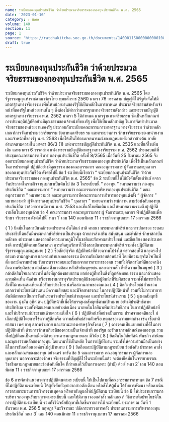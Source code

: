 ```yaml
---
name: ระเบียบกองทุนประกันชีวิต ว่าด้วยประมวลจริยธรรมของกองทุนประกันชีวิต พ.ศ. 2565
date: '2023-01-16'
category: ง พิเศษ
volume: 140
section: 11
page: 1
source: 'https://ratchakitcha.soc.go.th/documents/140D011S0000000000100.pdf'
draft: true
---
```


# ระเบียบกองทุนประกันชีวิต ว่าด้วยประมวลจริยธรรมของกองทุนประกันชีวิต พ.ศ. 2565

ระเบียบกองทุนประกันชีวิต ว่าด้วยประมวลจริยธรรมของกองทุนประกันชีวิต พ.ศ. 2565 โดยรัฐธรรมนูญแห่งราชอาณาจักรไทย พุทธศักราช 2560 มาตรา 76 วรรคสาม บัญญัติให้รัฐพึงจัดให้มีมาตรฐานทางจริยธรรม เพื่อให้หน่วยงานของรัฐใช้เป็นหลักในการกาหนด ประมวลจริยธรรมสำหรับเจ้าหน้าที่ของรัฐในหน่วยงานนั้น ๆ ซึ่งต้องไม่ต่ากว่ามาตรฐานทางจริยธรรมดังกล่าว และพระราชบัญญัติมาตรฐานทางจริยธรรม พ.ศ. 2562 มาตรา 5 ได้กำหนด มาตรฐานทางจริยธรรม ซึ่งเป็นหลักเกณฑ์การประพฤติปฏิบัติอย่างมีคุณธรรมของเจ้าหน้าที่ของรัฐ เพื่อใช้เป็นหลักสาคัญ ในการจัดทำประมวลจริยธรรมของหน่วยงานของรัฐ ประกอบกับระเบียบคณะกรรมการมาตรฐาน ทางจริยธรรม ว่าด้วยหลักเกณฑ์การจัดทาประมวลจริยธรรม ข้อกาหนดจริยธร รม และกระบวนการ รักษาจริยธรรมของหน่วยงานและเจ้าหน้าที่ของรัฐ พ.ศ. 2563 เพื่อให้เป็นไปตามเจตนารมณ์ของกฎหมายดังกล่าวข้างต้น อาศัยอำนาจตามความใน มาตรา 86/3 (1) แห่งพระราชบัญญัติประกันชีวิต พ.ศ. 2535 และที่แก้ไขเพิ่มเติม และมาตรา 6 วรรคสาม แห่ง พระราชบัญญัติมาตรฐานทางจริยธรรม พ.ศ. 2562 ประกอบมติที่ประชุมคณะกรรมการบริหาร กองทุนประกันชีวิต ครั้งที่ 8/2565 เมื่อวันที่ 25 สิงหาคม 2565 จึงออกระเบียบกองทุนประกันชีวิต ว่าด้วยประมวลจริยธรรมของกองทุนประกันชีวิต เพื่อใช้เป็นหลักเกณฑ์ในการประพฤติ ปฏิบัติอย่างมีคุณธรรม ของคณะกรรมการ คณะอนุกรรมการ ผู้จัดการและบุคลากรของกองทุนประกันชีวิต ดังต่อไปนี้ ข้อ 1 ระเบียบนี้เรียกว่า “ ระเบียบกองทุนประกันชีวิต ว่าด้วยประมวลจริยธรรมของ กองทุนประกันชีวิต พ.ศ. 2565” ข้อ 2 ระเบียบนี้ให้ใช้บังคับตั้งแต่วันถั ดจากวันประกาศในราชกิจจานุเบกษาเป็นต้นไป ข้อ 3 ในระเบียบนี้ “ กองทุน ” หมายความว่า กองทุนประกันชีวิต “ คณะกรรมการ ” หมายความว่า คณะกรรมการบริหารกองทุนประกันชีวิต “ คณะอนุกรรมการ ” หมายความว่า คณะอนุกรรมการที่คณะกรรมการบริหารกองทุนแต่งตั้ง “ ผู้จัดการ ” หมายความว่า ผู้จัดการกองทุนประกันชีวิต “ บุคลากร ” หมายความว่า พนักงาน ตามข้อบังคับกองทุนประกันชีวิต ว่าด้วยการพนักงาน พ.ศ. 2553 และที่แก้ไขเพิ่มเติม และให้หมายความรวมถึงผู้ปฏิบัติงานอื่นในกองทุนด้วย ข้อ 4 คณะกรรมการ คณะอนุกรรมการ ผู้ จัดการและบุคลากร พึงปฏิบัติตนเพื่อรักษา จริยธรรม ดังต่อไปนี้ ้ หนา 1 ่ เลม 140 ตอนพิเศษ 11 ง ราชกิจจานุเบกษา 17 มกราคม 2566

( 1 ) ยึดมั่นในสถาบันหลักของประเทศ อันได้แก่ ชาติ ศาสนา พระมหากษัตริย์ และการปกครอง ระบอบประชาธิปไตยอันมีพระมหากษัตริย์ทรงเป็นประมุข ด้วยการส่งเสริม สนับสนุน และพิทักษ์ รักษาสถาบันหลักขอ งประเทศ แสดงออกถึงความภาคภูมิใจในชาติและรักษาผลประโยชน์ และชื่อเสียง ของประเทศชาติ การปฏิบัติตามหลักศาสนา การเทิดทูนรักษาไว้ซึ่งสถาบันพระมหากษัตริย์ รวมทั้ง ปฏิบัติตามรัฐธรรมนูญและกฎหมาย ( 2 ) ซื่อสัตย์สุจริต ปฏิบัติหน้าที่ด้วยความโปร่งใส ตรวจสอบได้ และตรงไปตรงมา ตามกฎหมาย และตามทำนองคลองธรรม มีความรับผิดชอบต่อหน้าที่ โดยมีความสุจริตใจเป็นที่ตั้ง และมีความพร้อม รับการตรวจสอบและรับผลจากการกระทาของตน รวมทั้งมีจิตสานึกที่ดีและคานึงถึงความรับผิดชอบ ต่อสังคม สิ่งแวดล้อม หลักสิทธิมนุษยชน และเคารพศัก ดิ์ศรีความเป็นมนุษย์ ( 3 ) กล้าตัดสินใจและกระทาในสิ่งที่ถูกต้องชอบธรรม ยกย่องผู้ที่ทาในสิ่งที่ถูกต้องชอบธรรม และกล้าแสดงความคิดเห็น คัดค้าน หรือรายงานการทุจริตประพฤติมิชอบต่อผู้มีหน้าที่รับผิดชอบ รวมทั้งไม่กระทำในสิ่งที่ไม่เหมาะสมเพียงเพื่อรักษาประโยช น์หรือสถานภาพของตนเอง ( 4 ) คิดถึงประโยชน์ส่วนรวมมากกว่าประโยชน์ส่วนตน มีความเสียสละ และมีจิตสาธารณะ ในการปฏิบัติหน้าที่ รวมทั้งไม่กระทาการอันมีลักษณะเป็นการขัดกันระหว่างประโยชน์ส่วนบุคคล และประโยชน์ส่วนรวม ( 5 ) มุ่งผลสัมฤทธิ์ของงาน มุ่งมั่น อุทิศ ตน ปฏิบัติหน้าที่เพื่อให้บรรลุผลสัมฤทธิ์ตามเป้าหมาย อย่างมีประสิทธิภาพ ประสิทธิผล รวมทั้งพัฒนาตนเองอย่างต่อเนื่อง นาเทคโนโลยีมาเพิ่มประสิทธิภาพ ในการปฏิบัติหน้าที่ และให้บริการแก่ประชาชนด้วยความเต็มใจ ( 6 ) ปฏิบัติหน้าที่อย่างเป็นธรรม ปราศจากอคติและไ ม่เลือกปฏิบัติโดยการใช้ความรู้สึกหรือ ความสัมพันธ์ส่วนตัวหรือเหตุผลของความแตกต่าง เช่น เชื้อชาติ ศาสนา เพศ อายุ สภาพร่างกาย และสถานะทางเศรษฐกิจสังคม ( 7 ) ดารงตนเป็นแบบอย่างที่ดีในการปฏิบัติหน้าที่ ด้วยการรักษาเกียรติของความเป็นเจ้าหน้าที่ ของรัฐแ ละรักษาภาพลักษณ์ของกองทุน รวมทั้งปฏิบัติตนเป็นพลเมืองดีด้วยการเคารพกฎหมายและ มีวินัย ( 8 ) ยึดมั่นในวิสัยทัศน์ พันธกิจ ค่านิยมและคุณธรรมหลักของกองทุน โดยนามาใช้เป็นหลัก ในการปฏิบัติงาน รวมทั้งให้ความร่วมมือเป็นอย่างดีในการขับเคลื่อนองค์กรไปสู่เป้าหมาย ( 9 ) ยึดถือและปฏิบัติตามกฎระเบียบ ข้อบังคับ ประกาศ คาสั่งและหลักเกณฑ์ของกองทุน อย่างเคร่ งครัด ข้อ 5 คณะกรรมการ คณะอนุกรรมการ ผู้จัดการและบุคลากร นอกจากจะต้องรักษา จริยธรรมที่บัญญัติไว้ในระเบียบนี้แล้ว จะต้องยึดมั่นในจรรยาบรรณวิชาชีพตามกฎหมายและข้อบังคับอื่นใด ที่กำหนดไว้เป็นการเฉพาะ (ถ้ามี) ด้วย ้ หนา 2 ่ เลม 140 ตอนพิเศษ 11 ง ราชกิจจานุเบกษา 17 มกราคม 2566

ข้อ 6 การจัดทำแนวทางการปฏิบัติตนตามร ะเบียบนี้ ให้เป็นไปตามที่คณะกรรมการกาหนด ข้อ 7 กรณีที่ไม่ปฏิบัติตามระเบียบนี้ ให้ผู้บังคับบัญชาว่ากล่าวตักเตือน หรือสั่งให้ผู้นั้น ได้รับการพัฒนา หรือดาเนินการตามกระบวนการบริหารงานบุคคล หรือกากับดูแลให้ปฏิบัติตาม ระเบียบนี้ ข้อ 8 ให้ประธานกรรมการบริหา รกองทุนรักษาการตามระเบียบนี้ และให้มีอานาจออกคำสั่ง หลักเกณฑ์ วิธีการเพื่อประโยชน์ในการปฏิบัติตามระเบียบนี้ รวมทั้งวินิจฉัยปัญหาที่เกิดขึ้นจากการใช้ ระเบียบนี้ ประกาศ ณ วันที่ 1 ธันวาคม พ.ศ. 256 5 กฤษฎา จีนะวิจารณะ ปลัดกระทรวงการคลัง ประธานกรรมการบริหารกองทุนประกันชีวิต ้ หนา 3 ่ เลม 140 ตอนพิเศษ 11 ง ราชกิจจานุเบกษา 17 มกราคม 2566
